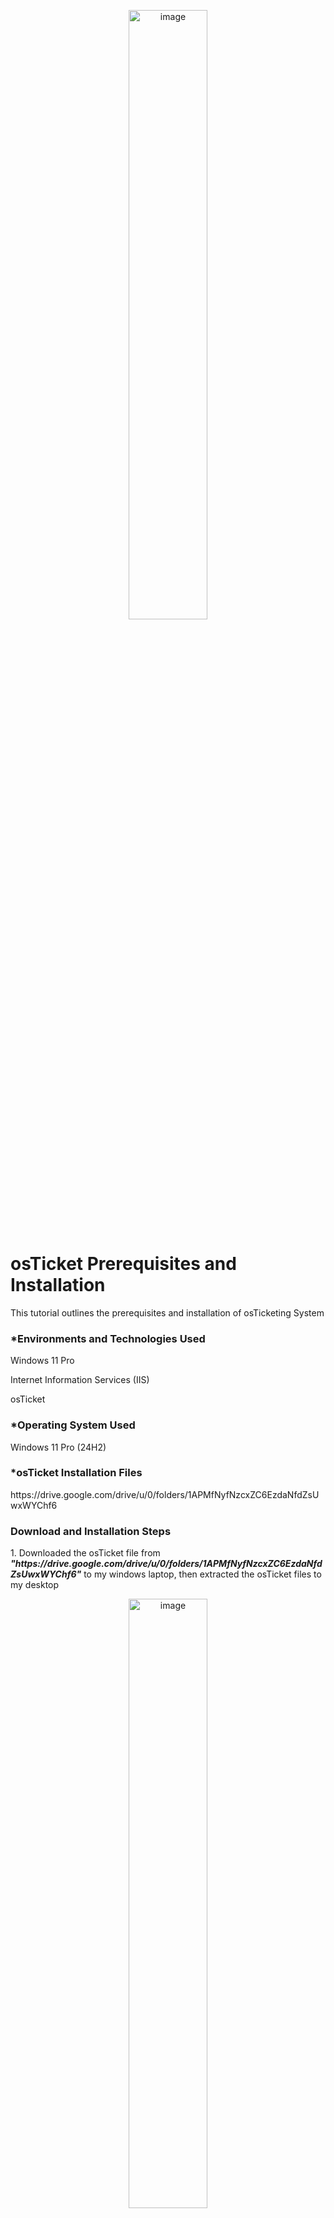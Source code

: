 <p align="center"><img src="https://i.imgur.com/RPZ9Gws.png" height="50%" width="50%" alt="image"/>
<h1>osTicket Prerequisites and Installation</h1>
<p>This tutorial outlines the prerequisites and installation of osTicketing System</p>

<h3>*Environments and Technologies Used</h3>
<p>Windows 11 Pro</p>
<p>Internet Information Services (IIS)</p>
<p>osTicket</p>

<h3>*Operating System Used</h3>
<p>Windows 11 Pro (24H2)</p>

<h3>*osTicket Installation Files</h3>
<p>https://drive.google.com/drive/u/0/folders/1APMfNyfNzcxZC6EzdaNfdZsUwxWYChf6</p>

<h3>Download and Installation Steps</h3>
<p>1. Downloaded the osTicket file from <i><b>"https://drive.google.com/drive/u/0/folders/1APMfNyfNzcxZC6EzdaNfdZsUwxWYChf6"</b> </i> to my windows laptop, then extracted the osTicket files to my desktop</p>
<p align="center"><img src="https://i.imgur.com/rszFcmo.png" height="50%" width="50%" alt="image"/>

<p>2. Install / Enable IIS in Windows WITH CGI - From the control panel, click on Turn windows features on and off. Then while on the Turn Windows on and off page, click on Internet Information Services(IIS), then expand the World Wide Web Services > Application Development Features, then select CGI.</p> 
<p align="center"><img src="https://i.imgur.com/8Xmv5D3.png" height="50%" width="50%" alt="image"/>

<p>3. From the “osTicket-Installation-Files” folder, install PHP Manager for IIS (PHPManagerForIIS_V1.5.0.msi)</p>

<p>4. From the “osTicket-Installation-Files” folder install the Rewrite Module (rewrite_amd64_en-US.msi)</p>

<p>5. Create the directory C:\PHP</p>

<p>6. From the “osTicket-Installation-Files” folder, unzip PHP 7.3.8 (php-7.3.8-nts-Win32-VC15-x86.zip) into the “C:\PHP” folder</p>

<p>7. From the “osTicket-Installation-Files” folder, install VC_redist.x86.exe.</p>

<p>8. From the “osTicket-Installation-Files” folder, install MySQL 5.5.62 (mysql-5.5.62-win32.msi). And for the setup, select Typical Setup then Launch Configuration Wizard (after install) > Standard Configuration > Username: root & Password: root.</p>

<p>9. Open IIS as an Admin and Register PHP from within IIS (PHP Manager -> C:\PHP\php-cgi.exe)</p>
<p align="center"><img src="https://i.imgur.com/t5W1j1M.png" height="50%" width="50%" alt="image"/>

<p>10. Reload IIS (Open IIS, Stop and Start the server)</p>

<p>11. Install osTicket v1.15.8 - From the “osTicket-Installation-Files” folder, unzip “osTicket-v1.15.8.zip” and copy the “upload” folder into “c:\inetpub\wwwroot”. Within “c:\inetpub\wwwroot”, Rename “upload” to “osTicket”</p>

<p>12. Reload IIS (Open IIS, Stop and Start the server), Then Go to sites > Default > osTicketOn the right, click “Browse *:80”</p>

<p>13. Note that some extensions are not enabled, Go back to IIS, sites > Default > osTicket
<p>Double-click PHP Manager</p>
<p>Click “Enable or disable an extension”</p>
<p>Enable: php_imap.dll</p>
<p>Enable: php_intl.dll</p>
<p>Enable: php_opcache.dll</p>
<p>Refresh the osTicket site in your browser, observe the changes</p>
</p>

<p>14. Rename: ost-config.php - From: C:\inetpub\wwwroot\osTicket\include\ost-sampleconfig.php > To: C:\inetpub\wwwroot\osTicket\include\ost-config.php</p>

<p>15. Assign Permissions: ost-config.php, Disable inheritance > Remove All. then add New Permissions > Everyone > All</p>

<p>16. Continue Setting up osTicket in the browser (click Continue). Name: Helpdesk. Default email (receives email from customers)</p>

<p>17. From the “osTicket-Installation-Files” folder, install HeidiSQL. Open Heidi SQL. Then Create a new session, Input username and password: root/root. Then connect to the session and Create a database called “osTicket”</p>
<p align="center"><img src="https://i.imgur.com/i6DxKzM.png" height="50%" width="50%" alt="image"/>

<p>18. Continue Setting up osTicket in the browser
<p>MySQL Database: osTicket</p>
<p>MySQL Username: root</p>
<p>MySQL Password: root</p>
<p>Click “Install Now!”</p>
</p>

<p>19. Congratulations, hopefully it is installed with no errors!
Browse to your help desk login page: <i> http://localhost/osTicket/scp/login.php </i></p>
<p align="center"><img src="https://i.imgur.com/TZ6nxco.png" height="50%" width="50%" alt="image"/>

<p>20. End Users osTicket URL: <i>http://localhost/osTicket/<i/> </p>
<p align="center"><img src="https://i.imgur.com/dGWkdFJ.png" height="50%" width="50%" alt="image"/>

<h4>N.B: - Clean up - Delete: C:\inetpub\wwwroot\osTicket\setup. Also set Permissions to “Read” only: C:\inetpub\wwwroot\osTicket\include\ost-config.php</h4>


